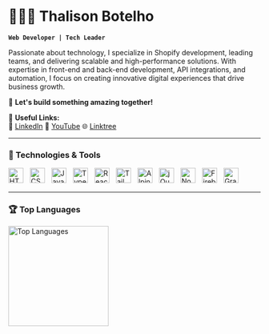 # 👨🏻‍💻 Thalison Botelho

**`Web Developer | Tech Leader`**

Passionate about technology, I specialize in Shopify development, leading teams, and delivering scalable and high-performance solutions. With expertise in front-end and back-end development, API integrations, and automation, I focus on creating innovative digital experiences that drive business growth.

📌 **Let's build something amazing together!**

📎 **Useful Links:**  
🔗 [LinkedIn](https://www.linkedin.com/in/thalison-botelho/) 🎥 [YouTube](https://www.youtube.com/@thalisonbotz) 🌐 [Linktree](https://linktr.ee/ThalisonBotz)  

---

### 🚀 Technologies & Tools

<link rel="stylesheet" type='text/css' href="https://cdn.jsdelivr.net/gh/devicons/devicon@latest/devicon.min.css" />

<img align="left" alt="HTML" title="HTML" width="30px" style="padding-right: 10px;" src="https://cdn.jsdelivr.net/gh/devicons/devicon@latest/icons/html5/html5-original.svg" />
<img align="left" alt="CSS" title="CSS" width="30px" style="padding-right: 10px;" src="https://cdn.jsdelivr.net/gh/devicons/devicon@latest/icons/css3/css3-original.svg" />
<img align="left" alt="JavaScript" title="JavaScript" width="30px" style="padding-right: 10px;" src="https://cdn.jsdelivr.net/gh/devicons/devicon@latest/icons/javascript/javascript-original.svg" />

<img align="left" alt="TypeScript" title="TypeScript" width="30px" style="padding-right: 10px;" src="https://cdn.jsdelivr.net/gh/devicons/devicon@latest/icons/typescript/typescript-original.svg" />
<img align="left" alt="React" title="React" width="30px" style="padding-right: 10px;" src="https://cdn.jsdelivr.net/gh/devicons/devicon@latest/icons/react/react-original.svg" />
<img align="left" alt="Tailwind" title="Tailwind" width="30px" style="padding-right: 10px;" src="https://cdn.jsdelivr.net/gh/devicons/devicon@latest/icons/tailwindcss/tailwindcss-original.svg" />
<img align="left" alt="Alpine.js" title="Alpine.js" width="30px" style="padding-right: 10px;" src="https://cdn.jsdelivr.net/gh/devicons/devicon@latest/icons/alpinejs/alpinejs-original.svg" />
<img align="left" alt="jQuery" title="jQuery" width="30px" style="padding-right: 10px;" src="https://cdn.jsdelivr.net/gh/devicons/devicon@latest/icons/jquery/jquery-original.svg" />


<img align="left" alt="Node.js" title="Node.js" width="30px" style="padding-right: 10px;" src="https://cdn.jsdelivr.net/gh/devicons/devicon@latest/icons/nodejs/nodejs-original.svg" />
<img align="left" alt="Firebase" title="Firebase" width="30px" style="padding-right: 10px;" src="https://cdn.jsdelivr.net/gh/devicons/devicon@latest/icons/firebase/firebase-original.svg" />
<img align="left" alt="GraphQL" title="GraphQL" width="30px" style="padding-right: 10px;" src="https://cdn.jsdelivr.net/gh/devicons/devicon@latest/icons/graphql/graphql-plain.svg" />


<br/>
<br/>

---

### 🏆 Top Languages

<p>
  <img align="left" alt="Top Languages" height="200" style="padding-right: 10px;" src="https://github-readme-stats.vercel.app/api/top-langs/?username=ThalisonBotz&theme=tokyonight&layout=compact" />
</p>
